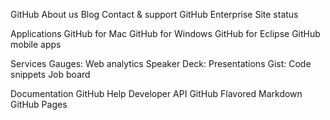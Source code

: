 GitHub
About us
Blog
Contact & support
GitHub Enterprise
Site status

Applications
GitHub for Mac
GitHub for Windows
GitHub for Eclipse
GitHub mobile apps

Services
Gauges: Web analytics
Speaker Deck: Presentations
Gist: Code snippets
Job board

Documentation
GitHub Help
Developer API
GitHub Flavored Markdown
GitHub Pages
